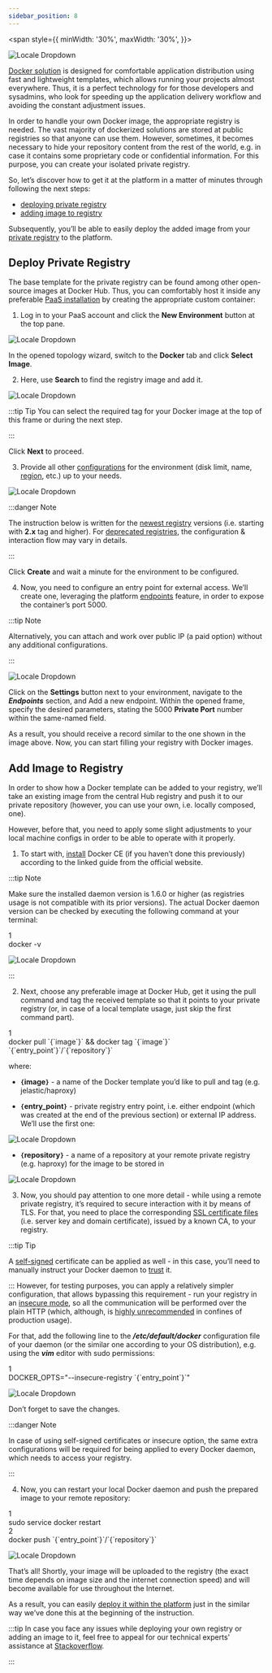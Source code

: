```yaml
---
sidebar_position: 8
---
```


<div style={{
    display: 'flex',
    alignItems: 'center',
    gap: '15px',
}}>

<span style={{
minWidth: '30%',
maxWidth: '30%',
}}>

![Locale Dropdown](./img/PrivateRegistryInsidePaaS/01-docker-container-private-registry.png)

</span>

[Docker solution](https://cloudmydc.com/) is designed for comfortable application distribution using fast and lightweight templates, which allows running your projects almost everywhere. Thus, it is a perfect technology for for those developers and sysadmins, who look for speeding up the application delivery workflow and avoiding the constant adjustment issues.

</div>

In order to handle your own Docker image, the appropriate registry is needed. The vast majority of dockerized solutions are stored at public registries so that anyone can use them. However, sometimes, it becomes necessary to hide your repository content from the rest of the world, e.g. in case it contains some proprietary code or confidential information. For this purpose, you can create your isolated private registry.

So, let’s discover how to get it at the platform in a matter of minutes through following the next steps:

- [deploying private registry](https://cloudmydc.com/)
- [adding image to registry](https://cloudmydc.com/)

Subsequently, you’ll be able to easily deploy the added image from your [private registry](https://cloudmydc.com/) to the platform.

## Deploy Private Registry

The base template for the private registry can be found among other open-source images at Docker Hub. Thus, you can comfortably host it inside any preferable [PaaS installation](https://cloudmydc.com/) by creating the appropriate custom container:

1. Log in to your PaaS account and click the **New Environment** button at the top pane.

![Locale Dropdown](./img/PrivateRegistryInsidePaaS/02-new-environment-docker-image.png)

In the opened topology wizard, switch to the **Docker** tab and click **Select Image**.

2. Here, use **Search** to find the registry image and add it.

![Locale Dropdown](./img/PrivateRegistryInsidePaaS/03-registry-docker-image.png)

:::tip Tip
You can select the required tag for your Docker image at the top of this frame or during the next step.

:::

Click **Next** to proceed.

3. Provide all other [configurations](https://cloudmydc.com/) for the environment (disk limit, name, [region](https://cloudmydc.com/), etc.) up to your needs.

![Locale Dropdown](./img/PrivateRegistryInsidePaaS/04-configure-environment.png)

:::danger Note

The instruction below is written for the [newest registry](https://cloudmydc.com/) versions (i.e. starting with **2.x** tag and higher). For [deprecated registries](https://cloudmydc.com/), the configuration & interaction flow may vary in details.

:::

Click **Create** and wait a minute for the environment to be configured.

4. Now, you need to configure an entry point for external access. We’ll create one, leveraging the platform [endpoints](https://cloudmydc.com/) feature, in order to expose the container’s port 5000.

:::tip Note

Alternatively, you can attach and work over public IP (a paid option) without any additional configurations.

:::

![Locale Dropdown](./img/PrivateRegistryInsidePaaS/05-add-endpoint.png)

Click on the **Settings** button next to your environment, navigate to the **_Endpoints_** section, and Add a new endpoint. Within the opened frame, specify the desired parameters, stating the 5000 **Private Port** number within the same-named field.

As a result, you should receive a record similar to the one shown in the image above. Now, you can start filling your registry with Docker images.

## Add Image to Registry

In order to show how a Docker template can be added to your registry, we’ll take an existing image from the central Hub registry and push it to our private repository (however, you can use your own, i.e. locally composed, one).

However, before that, you need to apply some slight adjustments to your local machine configs in order to be able to operate with it properly.

1. To start with, [install](https://cloudmydc.com/) Docker CE (if you haven’t done this previously) according to the linked guide from the official website.

:::tip Note

Make sure the installed daemon version is 1.6.0 or higher (as registries usage is not compatible with its prior versions). The actual Docker daemon version can be checked by executing the following command at your terminal:

<div style={{
    width: '100%',
    border: '1px solid #eee',
    borderRadius: '7px',
    boxShadow: 'rgba(0, 0, 0, 0.16) 0px 1px 4px',
    overflow: 'hidden',
    margin: '0 0 1rem 0',
    background: 'white',
}}>
    <div style={{
            display: "flex",
        }}>
        <div style={{ width: '5%', background: 'red',
        padding: '10px 20px 10px 20px', color: 'white' }}>
            1
        </div>
        <div style={{
            padding: '10px 20px 5px 20px',
        }}>
            docker -v
        </div>
    </div>
</div>

![Locale Dropdown](./img/PrivateRegistryInsidePaaS/06-check-docker-engine-version.png)

:::

2. Next, choose any preferable image at Docker Hub, get it using the pull command and tag the received template so that it points to your private registry (or, in case of a local template usage, just skip the first command part).

<div style={{
    width: '100%',
    border: '1px solid #eee',
    borderRadius: '7px',
    boxShadow: 'rgba(0, 0, 0, 0.16) 0px 1px 4px',
    overflow: 'hidden',
    margin: '0 0 1rem 0',
    background: 'white',
}}>
    <div style={{
            display: "flex",
        }}>
        <div style={{ width: '5%', background: 'red',
        padding: '10px 20px 10px 20px', color: 'white' }}>
            1
        </div>
        <div style={{
            padding: '10px 20px 5px 20px',
        }}>
            docker pull `{`image`}` && docker tag `{`image`}` `{`entry_point`}`/`{`repository`}`
        </div>
    </div>
</div>

where:

- **`{`image`}`** - a name of the Docker template you’d like to pull and tag (e.g. jelastic/haproxy)

- **`{`entry_point`}`** - private registry entry point, i.e. either endpoint (which was created at the end of the previous section) or external IP address. We’ll use the first one:

![Locale Dropdown](./img/PrivateRegistryInsidePaaS/07-endpoint-url.png)

- **`{`repository`}`** - a name of a repository at your remote private registry (e.g. haproxy) for the image to be stored in

![Locale Dropdown](./img/PrivateRegistryInsidePaaS/08-docker-pull-command.png)

3. Now, you should pay attention to one more detail - while using a remote private registry, it’s required to secure interaction with it by means of TLS. For that, you need to place the corresponding [SSL certificate files](https://cloudmydc.com/) (i.e. server key and domain certificate), issued by a known CA, to your registry.

:::tip Tip

A [self-signed](https://cloudmydc.com/) certificate can be applied as well - in this case, you’ll need to manually instruct your Docker daemon to [trust](https://cloudmydc.com/) it.

:::
However, for testing purposes, you can apply a relatively simpler configuration, that allows bypassing this requirement - run your registry in an [insecure mode](https://cloudmydc.com/), so all the communication will be performed over the plain HTTP (which, although, is <u>highly unrecommended</u> in confines of production usage).

For that, add the following line to the **_/etc/default/docker_** configuration file of your daemon (or the similar one according to your OS distribution), e.g. using the **_vim_** editor with sudo permissions:

<div style={{
    width: '100%',
    border: '1px solid #eee',
    borderRadius: '7px',
    boxShadow: 'rgba(0, 0, 0, 0.16) 0px 1px 4px',
    overflow: 'hidden',
    margin: '0 0 1rem 0',
    background: 'white',
}}>
    <div style={{
            display: "flex",
        }}>
        <div style={{ width: '5%', background: 'red',
        padding: '10px 20px 10px 20px', color: 'white' }}>
            1
        </div>
        <div style={{
            padding: '10px 20px 5px 20px',
        }}>
            DOCKER_OPTS="--insecure-registry `{`entry_point`}`"
        </div>
    </div>
</div>

![Locale Dropdown](./img/PrivateRegistryInsidePaaS/09-configure-insecure-registry.png)

Don’t forget to save the changes.

:::danger Note

In case of using self-signed certificates or insecure option, the same extra configurations will be required for being applied to every Docker daemon, which needs to access your registry.

:::

4. Now, you can restart your local Docker daemon and push the prepared image to your remote repository:

<div style={{
    width: '100%',
    border: '1px solid #eee',
    borderRadius: '7px',
    boxShadow: 'rgba(0, 0, 0, 0.16) 0px 1px 4px',
    overflow: 'hidden',
    margin: '0 0 1rem 0',
    background: 'white',
}}>
    <div style={{
            display: "flex",
        }}>
        <div style={{ width: '5%', background: 'red',
        padding: '10px 20px 10px 20px', color: 'white' }}>
            1
        </div>
        <div style={{
            padding: '10px 20px 5px 20px',
        }}>
            sudo service docker restart
        </div>
    </div>
    <div style={{
            display: "flex",
        }}>
        <div style={{ width: '5%', background: 'red',
        padding: '10px 20px 10px 20px', color: 'white' }}>
            2
        </div>
        <div style={{
            padding: '10px 20px 5px 20px',
        }}>
            docker push `{`entry_point`}`/`{`repository`}`
        </div>
    </div>
</div>

![Locale Dropdown](./img/PrivateRegistryInsidePaaS/10-docker-restart-push-commands.png)

That’s all! Shortly, your image will be uploaded to the registry (the exact time depends on image size and the internet connection speed) and will become available for use throughout the Internet.

As a result, you can easily [deploy it within the platform](https://cloudmydc.com/) just in the similar way we’ve done this at the beginning of the instruction.

:::tip
In case you face any issues while deploying your own registry or adding an image to it, feel free to appeal for our technical experts' assistance at [Stackoverflow](https://cloudmydc.com/).

:::
